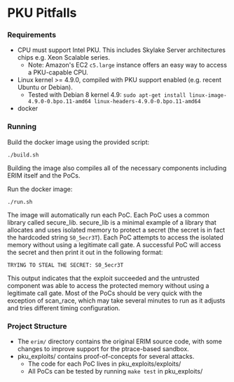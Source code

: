 # PKU Pitfalls


### Requirements

- CPU must support Intel PKU. This includes Skylake Server architectures chips e.g. Xeon Scalable series.
    - Note: Amazon's EC2 `c5.large` instance offers an easy way to access a PKU-capable CPU.
- Linux kernel >= 4.9.0, compiled with PKU support enabled (e.g. recent Ubuntu or Debian).
    - Tested with Debian 8 kernel 4.9: `sudo apt-get install linux-image-4.9.0-0.bpo.11-amd64 linux-headers-4.9.0-0.bpo.11-amd64`
- docker

### Running

Build the docker image using the provided script:

```
./build.sh
```

Building the image also compiles all of the necessary components including ERIM itself and the PoCs.

Run the docker image:

```
./run.sh
```

The image will automatically run each PoC. Each PoC uses a common library called secure\_lib. secure\_lib is a minimal example of a library that allocates and uses isolated memory to protect a secret (the secret is in fact the hardcoded string `S0_5ecr3T`). Each PoC attempts to access the isolated memory without using a legitimate call gate. A successful PoC will access the secret and then print it out in the following format:

```
TRYING TO STEAL THE SECRET: S0_5ecr3T
```

This output indicates that the exploit succeeded and the untrusted component was able to access the protected memory without using a legitimate call gate.
Most of the PoCs should be very quick with the exception of scan\_race, which may take several minutes to run as it adjusts and tries different timing configuration.


 ### Project Structure

- The `erim/` directory contains the original ERIM source code, with some changes to improve support for the ptrace-based sandbox.
- pku\_exploits/ contains proof-of-concepts for several attacks.
    - The code for each PoC lives in pku\_exploits/exploits/
    - All PoCs can be tested by running `make test` in pku\_exploits/

